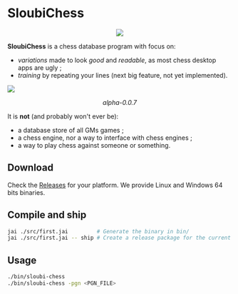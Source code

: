 # SloubiChess

<p align="center">
<img src="./docs/images/logo.avif" />
</p>

**SloubiChess** is a chess database program with focus on:
- *variations* made to look *good* and *readable*, as most chess desktop apps are ugly ;
- *training* by repeating your lines (next big feature, not yet implemented).

![](./docs/images/alpha-0.0.7.avif)
<p align="center">
<em>alpha-0.0.7</em>
</p>

It is **not** (and probably won't ever be):
- a database store of all GMs games ;
- a chess engine, nor a way to interface with chess engines ;
- a way to play chess against someone or something.

## Download

Check the [Releases](https://github.com/Breush/sloubi-chess/releases) for your platform. We provide Linux and Windows 64 bits binaries.

## Compile and ship

```bash
jai ./src/first.jai         # Generate the binary in bin/
jai ./src/first.jai -- ship # Create a release package for the current platform in releases/
```

## Usage

```bash
./bin/sloubi-chess
./bin/sloubi-chess -pgn <PGN_FILE>
```
